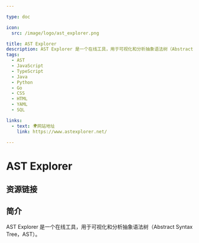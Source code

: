 ```yaml
---

type: doc

icon:
  src: /image/logo/ast_explorer.png

title: AST Explorer
description: AST Explorer 是一个在线工具，用于可视化和分析抽象语法树（Abstract Syntax Tree，AST）。
tags:
  - AST
  - JavaScript
  - TypeScript
  - Java
  - Python
  - Go
  - CSS
  - HTML
  - YAML
  - SQL

links:
  - text: 🌍网站地址
    link: https://www.astexplorer.net/

---
```


<ShowLogo />

# AST Explorer

<ShowTags />

<ShowBreadcrumb />

## 资源链接

<ShowLinks />

## 简介

AST Explorer 是一个在线工具，用于可视化和分析抽象语法树（Abstract Syntax Tree，AST）。
